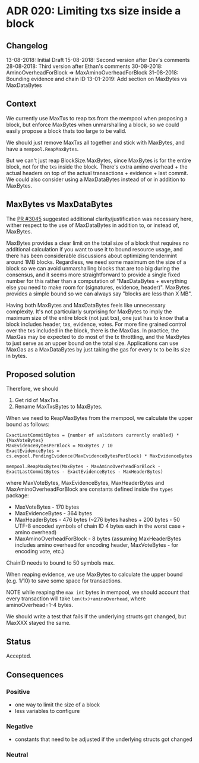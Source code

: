 # ADR 020: Limiting txs size inside a block

## Changelog

13-08-2018: Initial Draft
15-08-2018: Second version after Dev's comments
28-08-2018: Third version after Ethan's comments
30-08-2018: AminoOverheadForBlock => MaxAminoOverheadForBlock
31-08-2018: Bounding evidence and chain ID
13-01-2019: Add section on MaxBytes vs MaxDataBytes

## Context

We currently use MaxTxs to reap txs from the mempool when proposing a block,
but enforce MaxBytes when unmarshalling a block, so we could easily propose a
block thats too large to be valid.

We should just remove MaxTxs all together and stick with MaxBytes, and have a
`mempool.ReapMaxBytes`.

But we can't just reap BlockSize.MaxBytes, since MaxBytes is for the entire block,
not for the txs inside the block. There's extra amino overhead + the actual
headers on top of the actual transactions + evidence + last commit.
We could also consider using a MaxDataBytes instead of or in addition to MaxBytes.

## MaxBytes vs MaxDataBytes

The [PR #3045](https://github.com/sisu-network/tendermint/pull/3045) suggested
additional clarity/justification was necessary here, wither respect to the use
of MaxDataBytes in addition to, or instead of, MaxBytes.

MaxBytes provides a clear limit on the total size of a block that requires no
additional calculation if you want to use it to bound resource usage, and there
has been considerable discussions about optimizing tendermint around 1MB blocks.
Regardless, we need some maximum on the size of a block so we can avoid
unmarshalling blocks that are too big during the consensus, and it seems more
straightforward to provide a single fixed number for this rather than a
computation of "MaxDataBytes + everything else you need to make room for
(signatures, evidence, header)". MaxBytes provides a simple bound so we can
always say "blocks are less than X MB".

Having both MaxBytes and MaxDataBytes feels like unnecessary complexity. It's
not particularly surprising for MaxBytes to imply the maximum size of the
entire block (not just txs), one just has to know that a block includes header,
txs, evidence, votes. For more fine grained control over the txs included in the
block, there is the MaxGas. In practice, the MaxGas may be expected to do most of
the tx throttling, and the MaxBytes to just serve as an upper bound on the total
size. Applications can use MaxGas as a MaxDataBytes by just taking the gas for
every tx to be its size in bytes.

## Proposed solution

Therefore, we should

1. Get rid of MaxTxs.
2. Rename MaxTxsBytes to MaxBytes.

When we need to ReapMaxBytes from the mempool, we calculate the upper bound as follows:

```
ExactLastCommitBytes = {number of validators currently enabled} * {MaxVoteBytes}
MaxEvidenceBytesPerBlock = MaxBytes / 10
ExactEvidenceBytes = cs.evpool.PendingEvidence(MaxEvidenceBytesPerBlock) * MaxEvidenceBytes

mempool.ReapMaxBytes(MaxBytes - MaxAminoOverheadForBlock - ExactLastCommitBytes - ExactEvidenceBytes - MaxHeaderBytes)
```

where MaxVoteBytes, MaxEvidenceBytes, MaxHeaderBytes and MaxAminoOverheadForBlock
are constants defined inside the `types` package:

- MaxVoteBytes - 170 bytes
- MaxEvidenceBytes - 364 bytes
- MaxHeaderBytes - 476 bytes (~276 bytes hashes + 200 bytes - 50 UTF-8 encoded
  symbols of chain ID 4 bytes each in the worst case + amino overhead)
- MaxAminoOverheadForBlock - 8 bytes (assuming MaxHeaderBytes includes amino
  overhead for encoding header, MaxVoteBytes - for encoding vote, etc.)

ChainID needs to bound to 50 symbols max.

When reaping evidence, we use MaxBytes to calculate the upper bound (e.g. 1/10)
to save some space for transactions.

NOTE while reaping the `max int` bytes in mempool, we should account that every
transaction will take `len(tx)+aminoOverhead`, where aminoOverhead=1-4 bytes.

We should write a test that fails if the underlying structs got changed, but
MaxXXX stayed the same.

## Status

Accepted.

## Consequences

### Positive

- one way to limit the size of a block
- less variables to configure

### Negative

- constants that need to be adjusted if the underlying structs got changed

### Neutral
